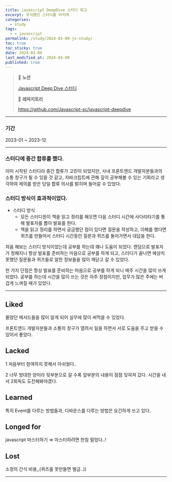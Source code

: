 ```yaml
---
title: javascript DeepDive 스터디 회고
excerpt: 유익했던 스터디를 마치며
categories:
  - study
tags:
  - - javascript
permalink: /study/2024-03-09-js-study/
toc: true
toc_sticky: true
date: 2024-03-09
last_modified_at: 2024-03-09
published: true
---
```


> 🌷 **노션**
>
> [Javascript Deep Dive 스터디](https://www.notion.so/Javascript-Deep-Dive-930ec74a21a64f5082767ed48d81a054?pvs=21)
>
> 🌷 **레파지토리**
>
> https://github.com/Javascript-sc/javascript-deepdive

---

### 기간

2023-01 ~ 2023-12

---

### 스터디에 중간 합류를 했다.

이미 시작된 스터디라 중간 합류가 고민이 되었지만, 사내 프론트엔드 개발자분들과의 소통 창구가 될 수 있을 것 같고, 자바크립트에 관해 깊이 공부해볼 수 있는 기회라고 생각하여 제의를 받은 당일 합류 의사를 밝히며 들어갈 수 있었다.

### 스터디 방식이 효과적이었다.

- 스터디 방식
  - 모든 스터디원이 책을 읽고 정리를 해오면 다음 스터디 시간에 사다리타기를 통해 발표자를 뽑아 발표를 한다.
  - 책을 읽고 정리를 하면서 궁금했던 점이 있다면 질문을 작성하고, 이해를 했다면 퀴즈를 만들어서 스터디 시간동안 질문과 퀴즈를 돌아가면서 대답을 한다.

처음 해보는 스터디 방식이었는데 공부를 하는데 꽤나 도움이 되었다. 랜덤으로 발표자가 정해지니 항상 발표를 준비하는 마음으로 공부를 하게 되고, 스터디가 끝나면 예상치 못했던 질문들과 퀴즈들로 알찬 정보들을 많이 깨닫고 갈 수 있었다.

한 가지 단점은 항상 발표를 준비하는 마음으로 공부를 하게 되니 매주 시간을 많이 쓰게 되었다. 공부를 하는데 시간을 많이 쓰는 것은 아주 장점이지만, 업무가 많은 주에는 버겁게 느껴질 때가 있었다.

---

## Liked

몰랐던 메서드들을 많이 알게 되어 실무에 많이 써먹을 수 있었다.

프론트엔드 개발자분들과 소통의 창구가 열려서 일을 하면서 서로 도움을 주고 받을 수 있어서 좋았다.

## Lacked

1 처음부터 참여하지 못해서 아쉬웠다..

2 너무 방대한 양이라 뒷부분으로 갈 수록 앞부분의 내용이 점점 잊혀져 갔다. 시간을 내서 2회독도 도전해봐야겠다.

## Learned

특히 Event를 다루는 방법들과, 디바운스를 다루는 방법은 요긴하게 쓰고 있다.

## Longed for

javascript 마스터하기 ⇒ 마스터하려면 한참 멀었다..!

## Lost

소정의 간식 비용,,(퀴즈를 못만들면 벌금..))

---
